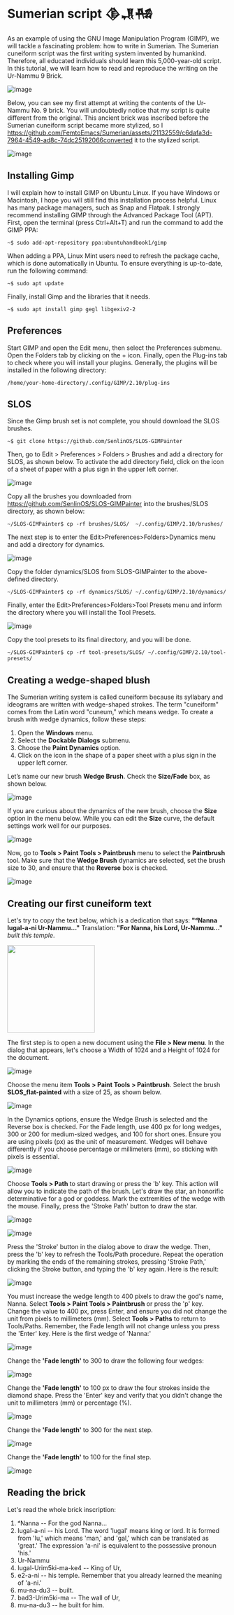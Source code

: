 # Sumerian script 𒆠𒂗𒄀 
As an example of using the GNU Image Manipulation Program (GIMP), we will tackle a fascinating problem: how to write in Sumerian. The Sumerian cuneiform script was the first writing system invented by humankind. Therefore, all educated individuals should learn this 5,000-year-old script. In this tutorial, we will learn how to read and reproduce the writing on the Ur-Nammu 9 Brick.

![image](https://github.com/FemtoEmacs/Sumerian/assets/21132559/e941ce88-4aa3-46fb-95c4-921d63cff61c)

Below, you can see my first attempt at writing the contents of the Ur-Nammu No. 9 brick. You will undoubtedly notice that my script is quite different from the original. This ancient brick was inscribed before the Sumerian cuneiform script became more stylized, so I https://github.com/FemtoEmacs/Sumerian/assets/21132559/c6dafa3d-7964-4549-ad8c-74dc25192066converted it to the stylized script.

![image](https://github.com/FemtoEmacs/Sumerian/assets/21132559/3b468f6a-0ecc-4b88-a300-4c5f27d87567)

## Installing Gimp
I will explain how to install GIMP on Ubuntu Linux. If you have Windows or Macintosh, I hope you will still find this installation process helpful. Linux has many package managers, such as Snap and Flatpak. I strongly recommend installing GIMP through the Advanced Package Tool (APT). First, open the terminal (press Ctrl+Alt+T) and run the command to add the GIMP PPA:

```console
~$ sudo add-apt-repository ppa:ubuntuhandbook1/gimp
```

When adding a PPA, Linux Mint users need to refresh the package cache, which is done automatically in Ubuntu. To ensure everything is up-to-date, run the following command:

```console
~$ sudo apt update
```

Finally, install Gimp and the libraries that it needs.

```console
~$ sudo apt install gimp gegl libgexiv2-2
```

## Preferences
Start GIMP and open the Edit menu, then select the Preferences submenu. Open the Folders tab by clicking on the + icon. Finally, open the Plug-ins tab to check where you will install your plugins. Generally, the plugins will be installed in the following directory:

```console
/home/your-home-directory/.config/GIMP/2.10/plug-ins
```

## SLOS
Since the Gimp brush set is not complete, you should download the SLOS brushes.

```console
~$ git clone https://github.com/SenlinOS/SLOS-GIMPainter
```

Then, go to Edit > Preferences > Folders > Brushes and add a directory for SLOS, as shown below. To activate the add directory field, click on the icon of a sheet of paper with a plus sign in the upper left corner.

![image](https://github.com/FemtoEmacs/Sumerian/assets/21132559/6b23d7e0-b26e-4097-bf02-8b4676b6225c)

Copy all the brushes you downloaded from https://github.com/SenlinOS/SLOS-GIMPainter into the brushes/SLOS directory, as shown below:

```console
~/SLOS-GIMPainter$ cp -rf brushes/SLOS/  ~/.config/GIMP/2.10/brushes/
```

The next step is to enter the Edit>Preferences>Folders>Dynamics menu and add a directory for dynamics.

![image](https://github.com/FemtoEmacs/Sumerian/assets/21132559/07970141-2c9f-4c2f-a8f3-2417ff1e74c5)

Copy the folder dynamics/SLOS from SLOS-GIMPainter to the above-defined directory.

```console
~/SLOS-GIMPainter$ cp -rf dynamics/SLOS/ ~/.config/GIMP/2.10/dynamics/
```

Finally, enter the Edit>Preferences>Folders>Tool Presets menu and inform the directory where you will install the Tool Presets.

![image](https://github.com/FemtoEmacs/Sumerian/assets/21132559/47b750f2-2ee5-448e-ace2-5e0886b3ad21)

Copy the tool presets to its final directory, and you will be done.

```console
~/SLOS-GIMPainter$ cp -rf tool-presets/SLOS/ ~/.config/GIMP/2.10/tool-presets/
```

## Creating a wedge-shaped blush

The Sumerian writing system is called cuneiform because its syllabary and ideograms are written with wedge-shaped strokes. The term "cuneiform" comes from the Latin word "cuneum," which means wedge. To create a brush with wedge dynamics, follow these steps:

1. Open the **Windows** menu.
2. Select the **Dockable Dialogs** submenu.
3. Choose the **Paint Dynamics** option.
4. Click on the icon in the shape of a paper sheet with a plus sign in the upper left corner.

Let’s name our new brush **Wedge Brush**. Check the **Size/Fade** box, as shown below.

![image](https://github.com/FemtoEmacs/Sumerian/assets/21132559/e23bf1cb-4ae8-4a0b-bfb1-417b86b9ff4b)

If you are curious about the dynamics of the new brush, choose the **Size** option in the menu below. While you can edit the **Size** curve, the default settings work well for our purposes.

![image](https://github.com/FemtoEmacs/Sumerian/assets/21132559/0389448e-98eb-4cf8-a1ab-bff32752d4f6)

Now, go to **Tools > Paint Tools > Paintbrush** menu to select the **Paintbrush** tool. Make sure that the **Wedge Brush** dynamics are selected, set the brush size to 30, and ensure that the **Reverse** box is checked.

![image](https://github.com/FemtoEmacs/Sumerian/assets/21132559/e73d6540-eb02-4212-aadf-3fe8afa26200)

## Creating our first cuneiform text

Let's try to copy the text below, which is a dedication that says: **"ᵈNanna lugal-a-ni Ur-Nammu..."** Translation: **"For Nanna, his Lord, Ur-Nammu..."** *built this temple*.

<img src="https://github.com/FemtoEmacs/Sumerian/assets/21132559/c6dafa3d-7964-4549-ad8c-74dc25192066" width="200" height="200">

The first step is to open a new document using the **File > New menu**. In the dialog that appears, let's choose a Width of 1024 and a Height of 1024 for the document.

![image](https://github.com/FemtoEmacs/Sumerian/assets/21132559/5a0dd1d2-d138-4236-bbcc-b08e14cecaa9)

Choose the menu item **Tools > Paint Tools > Paintbrush**. Select the brush **SLOS_flat-painted** with a size of 25, as shown below.

![image](https://github.com/FemtoEmacs/Sumerian/assets/21132559/e8e74002-7225-4905-aef1-0efa53259c3f)

In the Dynamics options, ensure the Wedge Brush is selected and the Reverse box is checked. For the Fade length, use 400 px for long wedges, 300 or 200 for medium-sized wedges, and 100 for short ones. Ensure you are using pixels (px) as the unit of measurement. Wedges will behave differently if you choose percentage or millimeters (mm), so sticking with pixels is essential.

![image](https://github.com/FemtoEmacs/Sumerian/assets/21132559/09757bf5-3f8a-4587-8c94-412f98840080)

Choose **Tools > Path** to start drawing or press the 'b' key. This action will allow you to indicate the path of the brush. Let's draw the star, an honorific determinative for a god or goddess. Mark the extremities of the wedge with the mouse. Finally, press the 'Stroke Path' button to draw the star.

![image](https://github.com/FemtoEmacs/Sumerian/assets/21132559/838b6d45-f312-4bdc-8eab-302231a84e8e)

![image](https://github.com/FemtoEmacs/Sumerian/assets/21132559/5e435331-f896-4d38-8d38-859edfe294dc)

Press the 'Stroke' button in the dialog above to draw the wedge. Then, press the 'b' key to refresh the Tools/Path procedure. Repeat the operation by marking the ends of the remaining strokes, pressing 'Stroke Path,' clicking the Stroke button, and typing the 'b' key again. Here is the result:

![image](https://github.com/FemtoEmacs/Sumerian/assets/21132559/6b6c7dea-bd49-4ec8-9755-0aa8f530d08f)

You must increase the wedge length to 400 pixels to draw the god's name, Nanna. Select **Tools > Paint Tools > Paintbrush** or press the 'p' key. Change the value to 400 px, press Enter, and ensure you did not change the unit from pixels to millimeters (mm). Select **Tools > Paths** to return to Tools/Paths. Remember, the Fade length will not change unless you press the 'Enter' key. Here is the first wedge of 'Nanna:'

![image](https://github.com/FemtoEmacs/Sumerian/assets/21132559/7a9e3d5f-91f4-44be-b44f-26facb23fb50)

Change the **'Fade length'** to 300 to draw the following four wedges: 

![image](https://github.com/FemtoEmacs/Sumerian/assets/21132559/08c2062a-6972-4a9e-ae44-253f1812b9c3)

Change the **'Fade length'** to 100 px to draw the four strokes inside the diamond shape. Press the 'Enter' key and verify that you didn't change the unit to millimeters (mm) or percentage (%).

![image](https://github.com/FemtoEmacs/Sumerian/assets/21132559/eeed7535-63bb-4719-8585-7dc739731b28)

Change the **'Fade length'** to 300 for the next step.

![image](https://github.com/FemtoEmacs/Sumerian/assets/21132559/dba20b60-06cc-4632-8bca-a1fc45f4c8bb)

Change the **'Fade length'** to 100 for the final step.

![image](https://github.com/FemtoEmacs/Sumerian/assets/21132559/39ed7765-9da4-4e5b-b76f-f033bf07cfa5)


## Reading the brick
Let's read the whole brick inscription:

1. ᵈNanna -- For the god Nanna...
2. lugal-a-ni -- his Lord. The word 'lugal' means king or lord. It is formed from 'lu,' which means 'man,' and 'gal,' which can be translated as 'great.' The expression 'a-ni' is equivalent to the possessive pronoun 'his.'
3. Ur-Nammu
4. lugal-Urim5ki-ma-ke4 -- King of Ur,
5. e2-a-ni -- his temple. Remember that you already learned the meaning of 'a-ni.'
6. mu-na-du3 -- built.
7. bad3-Urim5ki-ma -- The wall of Ur,
8. mu-na-du3 -- he built for him.
